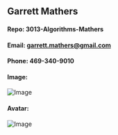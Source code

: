 ## Garrett Mathers

#### Repo: 3013-Algorithms-Mathers

#### Email: garrett.mathers@gmail.com
#### Phone: 469-340-9010

#### Image:
![Image](https://msumustangs.com/images/2021/8/17/Mathers_Garrett_6238.jpg?width=300)

#### Avatar: 
![Image](https://user-images.githubusercontent.com/42726625/131269947-4b24c303-eabf-4e01-897f-55a3e6483cd5.jpg)
